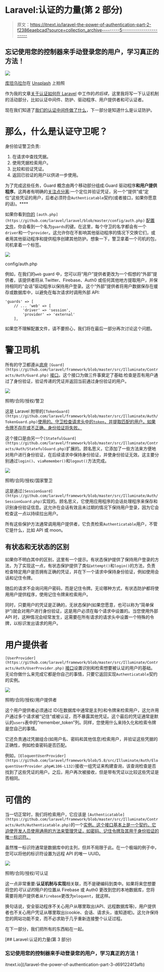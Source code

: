 # Laravel:认证的力量(第 2 部分)

> 原文：<https://itnext.io/laravel-the-power-of-authentication-part-2-f2386eaebcad?source=collection_archive---------5----------------------->

## 忘记使用您的控制器来手动登录您的用户，学习真正的方法！

![](img/f369dd4d412623881d814f5dc426c386.png)

[库坦乌拉尔](https://unsplash.com/@kutanural?utm_source=medium&utm_medium=referral)在 [Unsplash](https://unsplash.com?utm_source=medium&utm_medium=referral) 上拍照

作为我的文章[关于认证如何在 Laravel](https://medium.com/@DarkGhostHunter/laravel-making-your-own-passwordless-auth-guard-b7740c89adf8) 中工作的*的后续*，这里我将写一下认证机制的活动部分，比如认证中间件、防护、驱动程序、用户提供者和可认证者。

现在我们知道了[我们的认证中间件做了什么](https://medium.com/p/4510f721d8ff)，下一部分是知道什么是认证防护。

# 那么，什么是认证守卫呢？

身份验证警卫负责:

1.  在请求中查找凭据。
2.  使用凭据检索用户。
3.  比较和验证凭证。
4.  返回已验证的用户以供进一步使用。

为了完成这些任务，Guard 概念由两个移动部分组成:Guard 驱动程序**和用户提供程序**。这两者有明确的[关注点分离](https://en.wikipedia.org/wiki/Separation_of_concerns):一个定位并验证凭证，另一个“提供”或“定位”这些凭证的用户，后者必须符合`Authenticatable`契约(或者接口，如果你愿意的话)。****

如果你看到[你的](https://github.com/laravel/laravel/blob/master/config/auth.php) `[auth.php](https://github.com/laravel/laravel/blob/master/config/auth.php)` [配置文件](https://github.com/laravel/laravel/blob/master/config/auth.php)，你会看到一个名为`guards`的键。在这里，每个守卫的名字都会有一个`driver`和一个`provider`。这允许你在不影响其他驱动程序的情况下交换它们，或者用其他驱动程序和提供程序创建其他防护。想象一下，警卫拿着一个司机的包，司机拿着一个标签。

![](img/69660ad6e29613c590c9dbff55ad4dec.png)

config/auth.php

例如，在我们的`web` guard 中，您可以将“用户”提供者更改为一个假想的“外部”提供者，该提供者将从 Twitter、Firebase、Auth0 或任何其他地方提取用户，并保持相同的“会话”驱动程序以保持用户登录。这个“外部”提供者将用户数据保存在缓存或数据库中，以避免在每次请求时调用外部 API:

```
'guards' => [
    // ... 'web' => [
        'driver' => 'session',
        'provider' => 'external'
    ],
```

如果您不理解配置文件，请不要担心，我们将在最后一部分再次讨论这个问题。

# 警卫司机

所有的守卫都遵从[底座](https://github.com/laravel/framework/blob/master/src/Illuminate/Contracts/Auth/Guard.php) `[Guard](https://github.com/laravel/framework/blob/master/src/Illuminate/Contracts/Auth/Guard.php)` [接口](https://github.com/laravel/framework/blob/master/src/Illuminate/Contracts/Auth/Guard.php)。这个接口为做三件事奠定了基础:检查是否有用户通过了身份验证，验证传递的凭证并返回当前通过身份验证的用户。

![](img/4c0ed6df5cdc38a06cdac281eed7a858.png)

照明/合同/授权/警卫

这是 Laravel 附带的`[TokenGuard](https://github.com/laravel/framework/blob/master/src/Illuminate/Auth/TokenGuard.php)`[使用的。守卫检查请求头中的`token`，并提取匹配的用户。如果令牌不存在或不正确，身份验证将失败。](https://github.com/laravel/framework/blob/master/src/Illuminate/Auth/TokenGuard.php)

这个接口是由另一个`[StatefulGuard](https://github.com/laravel/framework/blob/master/src/Illuminate/Contracts/Auth/StatefulGuard.php)`扩展的。顾名思义，它添加了一些方法来方便地对用户进行身份验证，在后续请求中保持身份验证，并使身份验证无效。这主要分别通过`login()`、`viaRemember()`和`logout()`方法完成。

![](img/a15a659f35271debc0c82d492ab47aee.png)

照明/合同/授权/国家警卫

这是通过`[SessionGuard](https://github.com/laravel/framework/blob/master/src/Illuminate/Auth/SessionGuard.php)`实现的。顾名思义，它使用应用程序的会话处理程序来保存和识别身份验证信息。这允许在会话有效且未过期的情况下保持用户登录，因为它会检查这一点以持续拉出用户。

所有这些保护方法通常调用用户提供者，它负责检索`Authenticatable`用户，不管它是什么，比如 API 或 moon。

## 有状态和无状态的区别

如果你不明白其中的区别，这里有一个提示。有状态保护提供了保持用户登录的方法，为了实现这一点，有状态保护提供了类似`attempt()`和`login()`的方法，负责检查特定用户是否拥有正确的凭证，并在下一个请求中保持身份验证，例如使用会话和记住令牌。

随后的请求不会询问用户密码，而是记住令牌。无论哪种方式，有状态防护都将使用用户提供程序，使用记住令牌来检索用户。

同时，只要用户的凭证是正确的，无状态保护(如果您愿意，也可以称为“简单保护”)就会对用户进行身份验证，这是用户必须在每个请求中设置的。当您使用外部 API 时，这种情况会经常发生，这需要在所有请求的请求头中设置一个特殊的令牌，以标识发出请求的用户。

# 用户提供者

`[UserProvider](https://github.com/laravel/framework/blob/master/src/Illuminate/Contracts/Auth/UserProvider.php)` [接口](https://github.com/laravel/framework/blob/master/src/Illuminate/Contracts/Auth/UserProvider.php)设置识别和检索想要被认证的用户的基础。无论你做什么来完成它都是你自己的事情，只要它返回实现`Authenticatable`契约的实例。

![](img/25fcf33034691162c57c42e0631765b3.png)

照明/合同/授权/用户提供者

这个用户提供者必须通过 ID(在数据库中通常是主列)和令牌来检索用户，这允许用户通过多个请求被“记住”或被认证，而不暴露其他凭证。这个最后的凭证通常是默认的`users`表中的“remember_token”列。同样，您使用什么来持久化和检索令牌是您自己的事情。

它还负责通过凭据组合(如用户名、密码和其他信息)检索用户，并验证这些凭据的正确性，例如检查密码是否匹配。

例如，`[EloquentUserProvider](https://github.com/laravel/framework/blob/5.8/src/Illuminate/Auth/EloquentUserProvider.php#L106-L132)`接收一组凭证来构建查询，该查询检查是否找到了这些凭证的用户。之后，用户再次被接收，但是带有凭证以比较这些凭证是否相同。

# 可信的

当一切正常时，我们将检索用户，它应该是 `[Authenticatable](https://github.com/laravel/framework/blob/master/src/Illuminate/Contracts/Auth/Authenticatable.php)`的一个[实例。这个接口基本上是一个契约，它迫使开发人员使用通用的方法来管理凭证，如密码、记住令牌及其用于身份验证的唯一标识符。](https://github.com/laravel/framework/blob/master/src/Illuminate/Contracts/Auth/Authenticatable.php)

虽然惟一标识符通常是数据库中的主列，但并不局限于此。在一个极端的例子中，您可以将他的标识符设置为远程 API 的唯一 UUID。

![](img/9dcdb66878b3d2f48ab145b721fa5e49.png)

照明/合同/授权/可认证

这一点非常重要:**认证机制与实现**相关联，而不是硬编码到类中。如果将来您想要将您的*可认证的*用户的位置从 Firebase 或 Auth0 更改到您的本地数据库，您将需要将用户提供者从`firebase`更改为`eloquent`，就这样。

换句话说，安全驱动程序不关心用户从哪里取出(API、远程数据库等)，用户提供者也不关心用户凭证从哪里取出(cookie、会话、请求头，谁知道呢)。这允许保持您的网站功能不变，而不必求助于几乎重新连接整个认证过程。

在下一部分，我们把所有的东西粘在一起。

[](/laravel-the-power-of-authentication-part-3-d691224f3afb) [## Laravel:认证的力量(第 3 部分)

### 忘记使用您的控制器来手动登录您的用户，学习真正的方法！

itnext.io](/laravel-the-power-of-authentication-part-3-d691224f3afb)
